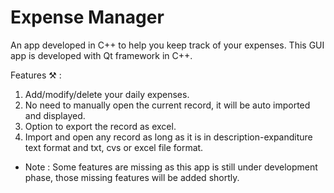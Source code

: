 # Expense Manager
An app developed in C++ to help you keep track of your expenses.
This GUI app is developed with Qt framework in C++.

Features ⚒️ :
1. Add/modify/delete your daily expenses.
2. No need to manually open the current record, it will be auto imported and displayed.
3. Option to export the record as excel.
4. Import and open any record as long as it is in description-expanditure text format and txt, cvs or excel file format.

- Note : Some features are missing as this app is still under development phase, those missing features will be added shortly.
